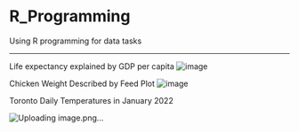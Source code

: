 # R_Programming
Using R programming for data tasks

---

Life expectancy explained by GDP per capita
![image](https://github.com/Christopher-DSA/R_Programming/assets/132075292/34e42af1-75c4-49f6-a8bb-1f20b3ddc1c1)


Chicken Weight Described by Feed Plot
![image](https://github.com/Christopher-DSA/R_Programming/assets/132075292/4c5bff64-12a4-4449-a2eb-821891a09bd6)

Toronto Daily Temperatures in January 2022

![Uploading image.png…]()

